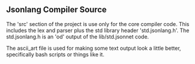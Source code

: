 ## Jsonlang Compiler Source

The 'src' section of the project is use only for the core compiler code. This includes the lex and parser plus the std library header 'std.jsonlang.h'. The std.jsonlang.h is an 'od' output of the lib/std.jsonnet code.

The ascii_art file is used for making some text output look a little better, specifically bash scripts or things like it.
